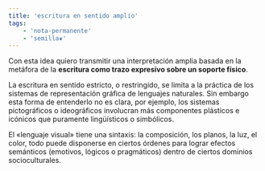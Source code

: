 ```yaml
---
title: 'escritura en sentido amplio'
tags:
    - 'nota-permanente'
    - 'semilla❦'
---
```

Con esta idea quiero transmitir una interpretación amplia basada en la metáfora de la **escritura como trazo expresivo sobre un soporte físico**.

La escritura en sentido estricto, o restringido, se limita a la práctica de los sistemas de representación gráfica de lenguajes naturales. Sin embargo esta forma de entenderlo no es clara, por ejemplo, los sistemas pictográficos o ideográficos involucran más componentes plásticos e icónicos que puramente lingüísticos o simbólicos.

El «lenguaje visual» tiene una sintaxis: la composición, los planos, la luz, el color, todo puede disponerse en ciertos órdenes para lograr efectos semánticos (emotivos, lógicos o pragmáticos) dentro de ciertos dominios socioculturales. 